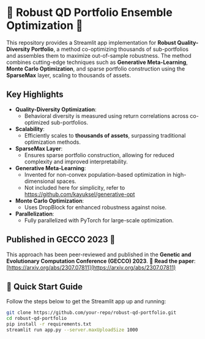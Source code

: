 # 🌟 Robust QD Portfolio Ensemble Optimization 🌟

This repository provides a Streamlit app implementation for **Robust Quality-Diversity Portfolio**, a method co-optimizing thousands of sub-portfolios and assembles them to maximize out-of-sample robustness. 
The method combines cutting-edge techniques such as **Generative Meta-Learning**, **Monte Carlo Optimization**, and sparse portfolio construction using the **SparseMax** layer, scaling to thousands of assets.

## Key Highlights

- **Quality-Diversity Optimization**:
  - Behavioral diversity is measured using return correlations across co-optimized sub-portfolios.
- **Scalability**:
  - Efficiently scales to **thousands of assets**, surpassing traditional optimization methods.
- **SparseMax Layer**:
  - Ensures sparse portfolio construction, allowing for reduced complexity and improved interpretability.
- **Generative Meta-Learning**:
  - Invented for non-convex population-based optimization in high-dimensional spaces.
  - Not included here for simplicity, refer to https://github.com/kayuksel/generative-opt
- **Monte Carlo Optimization**:
  - Uses DropBlock for enhanced robustness against noise.
- **Parallelization**:
  - Fully parallelized with PyTorch for large-scale optimization.

## Published in GECCO 2023 🎉
This approach has been peer-reviewed and published in the **Genetic and Evolutionary Computation Conference (GECCO) 2023**. 
📄 **Read the paper**: [https://arxiv.org/abs/2307.07811](https://arxiv.org/abs/2307.07811)

## 🚀 Quick Start Guide

Follow the steps below to get the Streamlit app up and running:

```bash
git clone https://github.com/your-repo/robust-qd-portfolio.git
cd robust-qd-portfolio
pip install -r requirements.txt
streamlit run app.py --server.maxUploadSize 1000

